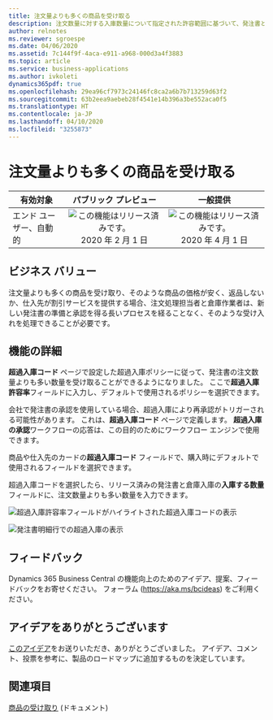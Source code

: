 ```yaml
---
title: 注文量よりも多くの商品を受け取る
description: 注文数量に対する入庫数量について指定された許容範囲に基づいて、発注書と倉庫の超過入庫を許可します。
author: relnotes
ms.reviewer: sgroespe
ms.date: 04/06/2020
ms.assetid: 7c144f9f-4aca-e911-a968-000d3a4f3883
ms.topic: article
ms.service: business-applications
ms.author: ivkoleti
dynamics365pdf: true
ms.openlocfilehash: 29ea96cf7973c24146fc8ca2a6b7b713259d63f2
ms.sourcegitcommit: 63b2eea9aebeb28f4541e14b396a3be552aca0f5
ms.translationtype: HT
ms.contentlocale: ja-JP
ms.lasthandoff: 04/10/2020
ms.locfileid: "3255873"
---
```

# <a name="receive-more-items-than-ordered"></a>注文量よりも多くの商品を受け取る


| 有効対象    |  パブリック プレビュー | 一般提供 | 
| ---------- | :----------: |:----------: |
|エンド ユーザー、自動的|![この機能はリリース済みです。](/dynamics365-release-plan/media/green-checkmark.png "この機能はリリース済みです。") 2020 年 2 月 1 日| ![この機能はリリース済みです。](/dynamics365-release-plan/media/green-checkmark.png "この機能はリリース済みです。") 2020 年 4 月 1 日|


## <a name="business-value"></a>ビジネス バリュー
<!-- bv start -->
注文量よりも多くの商品を受け取り、そのような商品の価格が安く、返品しないか、仕入先が割引サービスを提供する場合、注文処理担当者と倉庫作業者は、新しい発注書の準備と承認を得る長いプロセスを経ることなく、そのような受け入れを処理できることが必要です。
<!-- bv end -->



## <a name="feature-details"></a>機能の詳細
<!--feature detail start -->
**超過入庫コード** ページで設定した超過入庫ポリシーに従って、発注書の注文数量よりも多い数量を受け取ることができるようになりました。 ここで**超過入庫許容率**フィールドに入力し、デフォルトで使用されるポリシーを選択できます。 

会社で発注書の承認を使用している場合、超過入庫により再承認がトリガーされる可能性があります。 これは、**超過入庫コード** ページで定義します。 **超過入庫の承認**ワークフローの応答は、この目的のためにワークフロー エンジンで使用できます。
 
商品や仕入先のカードの**超過入庫コード** フィールドで、購入時にデフォルトで使用されるフィールドを選択できます。
 
超過入庫コードを選択したら、リリース済みの発注書と倉庫入庫の**入庫する数量**フィールドに、注文数量よりも多い数量を入力できます。
<!--feature detail end -->

![超過入庫許容率フィールドがハイライトされた超過入庫コードの表示](media/over-receipt-codes.png "超過入庫許容率フィールドがハイライトされた超過入庫コードの表示")
<!-- Picture 1 -->
![発注書明細行での超過入庫の表示](media/over-receipt-purch-order.png "発注書明細行での超過入庫の表示")
<!-- Picture 2 -->





## <a name="tell-us-what-you-think"></a>フィードバック
Dynamics 365 Business Central の機能向上のためのアイデア、提案、フィードバックをお寄せください。 フォーラム (https://aka.ms/bcideas) をご利用ください。



## <a name="thank-you-for-your-idea"></a>アイデアをありがとうございます
[このアイデア](https://experience.dynamics.com/ideas/idea/?ideaid=7c83f7d7-8763-e911-b047-0003ff68b7ef)をお送りいただき、ありがとうございました。 アイデア、コメント、投票を参考に、製品のロードマップに追加するものを決定しています。

## <a name="see-also"></a>関連項目

<!--docs start-->
[商品の受け取り](https://docs.microsoft.com/dynamics365/business-central/warehouse-how-receive-items) (ドキュメント)
<!--docs end-->
